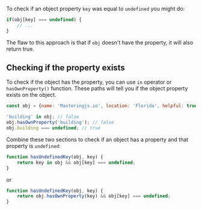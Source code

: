 To check if an object property `key` was equal to `undefined` you might do:

```javascript
if(obj[key] === undefined) {
    // ...
}
```

The flaw to this approach is that if `obj` doesn't have the property, it will also return true.


## Checking if the property exists

To check if the object has the property, you can use `in` operator or `hasOwnProperty()` function.
These paths will tell you if the object property exists on the object.

```javascript
const obj = {name: 'Masteringjs.io', location: 'Florida', helpful: true};

'building' in obj; // false
obj.hasOwnProperty('building'); // false
obj.building === undefined; // true
```

Combine these two sections to check if an object has a property and that property is `undefined`:

```javascript
function hasUndefinedKey(obj, key) {
    return key in obj && obj[key] === undefined;
}
```

or

```javascript
function hasUndefinedKey(obj, key) {
    return obj.hasOwnProperty(key) && obj[key] === undefined;
}
```